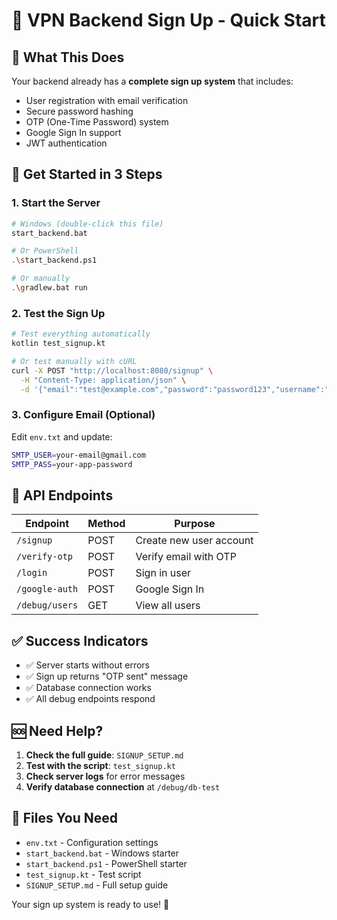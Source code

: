 # 🔐 VPN Backend Sign Up - Quick Start

## 🎯 **What This Does**

Your backend already has a **complete sign up system** that includes:
- User registration with email verification
- Secure password hashing
- OTP (One-Time Password) system
- Google Sign In support
- JWT authentication

## 🚀 **Get Started in 3 Steps**

### **1. Start the Server**
```bash
# Windows (double-click this file)
start_backend.bat

# Or PowerShell
.\start_backend.ps1

# Or manually
.\gradlew.bat run
```

### **2. Test the Sign Up**
```bash
# Test everything automatically
kotlin test_signup.kt

# Or test manually with cURL
curl -X POST "http://localhost:8080/signup" \
  -H "Content-Type: application/json" \
  -d '{"email":"test@example.com","password":"password123","username":"testuser"}'
```

### **3. Configure Email (Optional)**
Edit `env.txt` and update:
```bash
SMTP_USER=your-email@gmail.com
SMTP_PASS=your-app-password
```

## 📱 **API Endpoints**

| Endpoint | Method | Purpose |
|----------|--------|---------|
| `/signup` | POST | Create new user account |
| `/verify-otp` | POST | Verify email with OTP |
| `/login` | POST | Sign in user |
| `/google-auth` | POST | Google Sign In |
| `/debug/users` | GET | View all users |

## ✅ **Success Indicators**

- ✅ Server starts without errors
- ✅ Sign up returns "OTP sent" message
- ✅ Database connection works
- ✅ All debug endpoints respond

## 🆘 **Need Help?**

1. **Check the full guide**: `SIGNUP_SETUP.md`
2. **Test with the script**: `test_signup.kt`
3. **Check server logs** for error messages
4. **Verify database connection** at `/debug/db-test`

## 🔧 **Files You Need**

- `env.txt` - Configuration settings
- `start_backend.bat` - Windows starter
- `start_backend.ps1` - PowerShell starter
- `test_signup.kt` - Test script
- `SIGNUP_SETUP.md` - Full setup guide

Your sign up system is ready to use! 🎉
